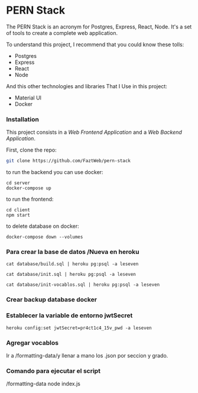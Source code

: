 # PERN Stack

The PERN Stack is an acronym for Postgres, Express, React, Node. It's a set of tools to create a complete web application.

To understand this project, I recommend that you could know these tolls:

* Postgres
* Express
* React
* Node

And this other technologies and libraries That I Use in this project:

* Material UI
* Docker

### Installation

This project consists in a *Web Frontend Application* and a *Web Backend Application*.

First, clone the repo:

```bash
git clone https://github.com/FaztWeb/pern-stack
```

to run the backend you can use docker:

```
cd server
docker-compose up
```

to run the frontend:
```
cd client
npm start
```

to delete database on docker:

```
docker-compose down --volumes
```


### Para crear la base de datos /Nueva en heroku

```
cat database/build.sql | heroku pg:psql -a leseven
```

```
cat database/init.sql | heroku pg:psql -a leseven
```

```
cat database/init-vocablos.sql | heroku pg:psql -a leseven
```

### Crear backup database docker



### Establecer la variable de entorno jwtSecret

```
heroku config:set jwtSecret=pr4ct1c4_15v_pwd -a leseven
```
### Agregar vocablos

Ir a /formatting-data/y llenar a mano los .json por seccion y grado.

### Comando para ejecutar el script

/formatting-data
node index.js
